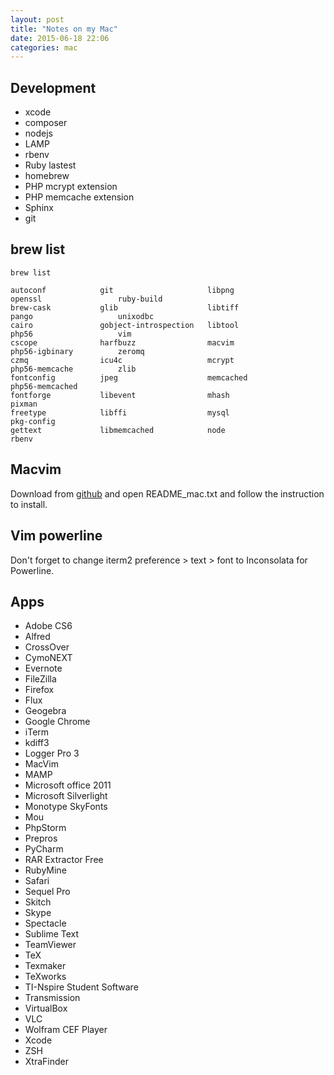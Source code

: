 ```yaml
---
layout: post
title: "Notes on my Mac"
date: 2015-06-18 22:06
categories: mac
---
```



## Development

- xcode
- composer
- nodejs
- LAMP
- rbenv
- Ruby lastest
- homebrew
- PHP mcrypt extension
- PHP memcache extension
- Sphinx
- git


## brew list

    brew list

    autoconf            git                     libpng                  openssl                 ruby-build
    brew-cask           glib                    libtiff                 pango                   unixodbc
    cairo               gobject-introspection   libtool                 php56                   vim
    cscope              harfbuzz                macvim                  php56-igbinary          zeromq
    czmq                icu4c                   mcrypt                  php56-memcache          zlib
    fontconfig          jpeg                    memcached               php56-memcached
    fontforge           libevent                mhash                   pixman
    freetype            libffi                  mysql                   pkg-config
    gettext             libmemcached            node                    rbenv


## Macvim

Download from [github](https://github.com/b4winckler/macvim) and open README_mac.txt and follow the instruction to install.

## Vim powerline

Don't forget to change iterm2 preference > text > font to Inconsolata for Powerline.

## Apps

- Adobe CS6
- Alfred
- CrossOver
- CymoNEXT
- Evernote
- FileZilla
- Firefox
- Flux
- Geogebra
- Google Chrome
- iTerm
- kdiff3
- Logger Pro 3
- MacVim
- MAMP
- Microsoft office 2011
- Microsoft Silverlight
- Monotype SkyFonts
- Mou
- PhpStorm
- Prepros
- PyCharm
- RAR Extractor Free
- RubyMine
- Safari
- Sequel Pro
- Skitch
- Skype
- Spectacle
- Sublime Text
- TeamViewer
- TeX
- Texmaker
- TeXworks
- TI-Nspire Student Software
- Transmission
- VirtualBox
- VLC
- Wolfram CEF Player
- Xcode
- ZSH
- XtraFinder

